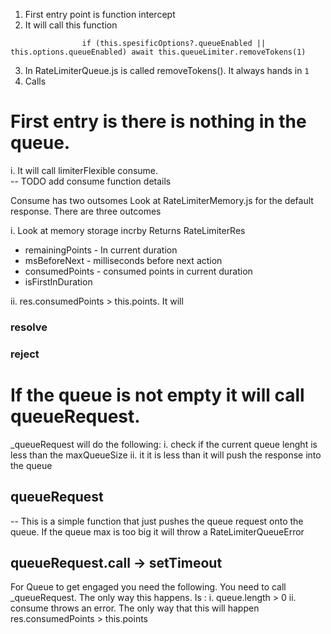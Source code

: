 1. First entry point is function intercept
2. It will call this function
```
				if (this.spesificOptions?.queueEnabled || this.options.queueEnabled) await this.queueLimiter.removeTokens(1)
```
3. In RateLimiterQueue.js is called removeTokens().  It always hands in ```1```
4. Calls 

# First entry is there is nothing in the queue.
i.  It will call limiterFlexible consume.  
-- TODO add consume function details

Consume has two outsomes
Look at RateLimiterMemory.js for the default response.  There are three outcomes

i. Look at memory storage incrby
Returns RateLimiterRes
- remainingPoints - In current duration
- msBeforeNext - milliseconds before next action
- consumedPoints - consumed points in current duration
- isFirstInDuration

ii. res.consumedPoints > this.points.  It will 

### resolve

### reject

# If the queue is not empty it will call queueRequest.  
_queueRequest will do the following:
i. check if the current queue lenght is less than the maxQueueSize
ii. it it is less than it will push the response into the queue


## queueRequest

-- This is a simple function that just pushes the queue request onto the queue.  If the queue max is too big it will throw a RateLimiterQueueError

## queueRequest.call -> setTimeout


For Queue to get engaged you need the following.  You need to call _queueRequest.  The only way this happens.  Is :
i. queue.length > 0
ii. consume throws an error.  The only way that this will happen
res.consumedPoints > this.points